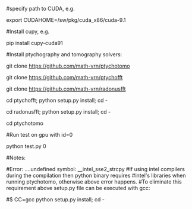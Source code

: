 #specify path to CUDA, e.g.

export CUDAHOME=/sw/pkg/cuda_x86/cuda-9.1

#Install cupy, e.g.

pip install cupy-cuda91

#Install ptychography and tomography solvers:

git clone https://github.com/math-vrn/ptychotomo

git clone https://github.com/math-vrn/ptychofft

git clone https://github.com/math-vrn/radonusfft

cd ptychofft; python setup.py install; cd -

cd radonusfft; python setup.py install; cd -

cd ptychotomo

#Run test on gpu with id=0

python test.py 0


#Notes:

#Error: ....undefined symbol: __intel_sse2_strcpy
#If using intel compilers during the compilation then python binary requires
#intel's libraries when running ptychotomo, otherwise above error happens. 
#To eliminate this requirement above setup.py file can be executed with gcc:

#$ CC=gcc python setup.py install; cd -

